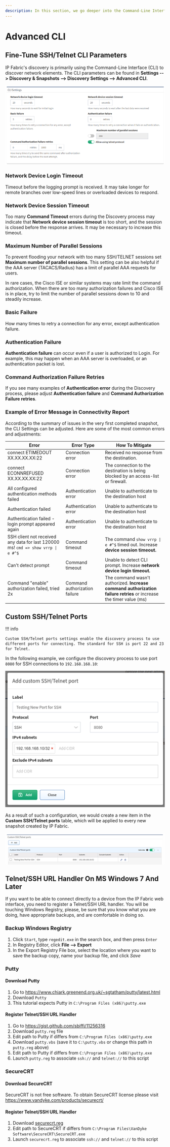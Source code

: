 ```yaml
---
description: In this section, we go deeper into the Command-Line Interface (CLI) to discover network elements that IP Fabric's discovery is primarily using.
---
```


# Advanced CLI

## Fine-Tune SSH/Telnet CLI Parameters

IP Fabric's discovery is primarily using the Command-Line Interface
(CLI) to discover network elements. The CLI parameters can be found in
**Settings --> Discovery & Snapshots --> Discovery Settings --> Advanced CLI**.

![CLI Settings](advanced_cli/cli_settings.png)

### Network Device Login Timeout

Timeout before the logging prompt is received. It may take longer for
remote branches over low-speed lines or overloaded devices to respond.

### Network Device Session Timeout

Too many **Command Timeout** errors during the Discovery process may
indicate that **Network device session timeout** is too short, and the session is closed before the response arrives. It may be necessary to increase this timeout.

### Maximum Number of Parallel Sessions

To prevent flooding your network with too many SSH/TELNET sessions set
**Maximum number of parallel sessions**. This setting can be also
helpful if the AAA server (TACACS/Radius) has a limit of parallel AAA
requests for users.

In rare cases, the Cisco ISE or similar systems may rate limit the
command authorization. When there are too many authorization failures
and Cisco ISE is in place, try to limit the number of parallel sessions
down to 10 and steadily increase.

### Basic Failure

How many times to retry a connection for any error, except
authentication failure.

### Authentication Failure

**Authentication failure** can occur even if a user is authorized to
Login. For example, this may happen when an AAA server is overloaded, or
an authentication packet is lost.

### Command Authorization Failure Retries

If you see many examples of **Authentication error** during the
Discovery process, please adjust **Authentication failure** and
**Command Authorization Failure retries**.

### Example of Error Message in Connectivity Report

According to the summary of issues in the very first completed snapshot,
the CLI Settings can be adjusted. Here are some of the most common
errors and adjustments:

| Error                                                                            | Error Type                    | How To Mitigate                                                                                                    |
| -------------------------------------------------------------------------------- | ----------------------------- | ------------------------------------------------------------------------------------------------------------------ |
| connect ETIMEDOUT XX.XX.XX.XX:22                                                 | Connection error              | Received no response from the destination.                                                                         |
| connect ECONNREFUSED XX.XX.XX.XX:22                                              | Connection error              | The connection to the destination is being blocked by an access-list or firewall.                                  |
| All configured authentication methods failed                                     | Authentication error          | Unable to authenticate to the destination host                                                                     |
| Authentication failed                                                            | Authentication error          | Unable to authenticate to the destination host                                                                     |
| Authentication failed - login prompt appeared again                              | Authentication error          | Unable to authenticate to the destination host                                                                     |
| SSH client not received any data for last 120000 ms! `cmd => show vrrp \| e #^$` | Command timeout               | The command `show vrrp \| e #^$` timed out. Increase **device session timeout.**                                   |
| Can't detect prompt                                                              | Command timeout               | Unable to detect CLI prompt. Increase **network device login timeout.**                                            |
| Command "enable" authorization failed, tried 2x                                  | Command authorization failure | The command wasn't authorized. **Increase command authorization failure retries** or increase the timer value (ms) |

## Custom SSH/Telnet Ports

!!! info

    Custom SSH/Telnet ports settings enable the discovery process to use different ports for connecting. The standard for SSH is port 22 and 23 for Telnet.

In the following example, we configure the discovery process to use port `8080`
for SSH connections to `192.168.168.10`:

![Add custom SSH/Telnet port](advanced_cli/add_custom_ssh_telnet_port.png)

As a result of such a configuration, we would create a new item in the **Custom
SSH/Telnet ports** table, which will be applied to every new snapshot created by
IP Fabric.

![Custom SSH/Telnet ports](advanced_cli/custom_ssh_telnet_ports.png)

## Telnet/SSH URL Handler On MS Windows 7 And Later

If you want to be able to connect directly to a device from the IP Fabric web
interface, you need to register a Telnet/SSH URL handler. You will be touching
Windows Registry, please, be sure that you know what you are doing, have
appropriate backups, and are comfortable in doing so.

### Backup Windows Registry

1. Click `Start`, type `regedit.exe` in the search box, and then press `Enter`
2. In Registry Editor, click **File --> Export**
3. In the Export Registry File box, select the location where you want to save the backup copy, name your backup file, and click _Save_

### Putty

#### Download Putty

1. Go to <https://www.chiark.greenend.org.uk/~sgtatham/putty/latest.html>
2. Download `Putty`
3. This tutorial expects Putty in `C:\Program Files (x86)\putty.exe`

#### Register Telnet/SSH URL Handler

1. Go to <https://gist.github.com/sbiffi/11256316>
2. Download `putty.reg` file
3. Edit path to Putty if differs from `C:\Program Files (x86)\putty.exe`
4. Download `putty.vbs` (save it to `C:\putty.vbs` or change this path in `putty.reg` above)
5. Edit path to Putty if differs from `C:\Program Files (x86)\putty.exe`
6. Launch `putty.reg` to associate `ssh://` and `telnet://` to this script

### SecureCRT

#### Download SecureCRT

SecureCRT is not free software. To obtain SecureCRT license please visit <https://www.vandyke.com/products/securecrt/>

#### Register Telnet/SSH URL Handler

1. Download [securecrt.reg](advanced_cli/securecrt.reg)
2. Edit path to SecureCRT if differs from `C:\Program Files\VanDyke Software\SecureCRT\SecureCRT.exe`
3. Launch `securecrt.reg` to associate `ssh://` and `telnet://` to this script
